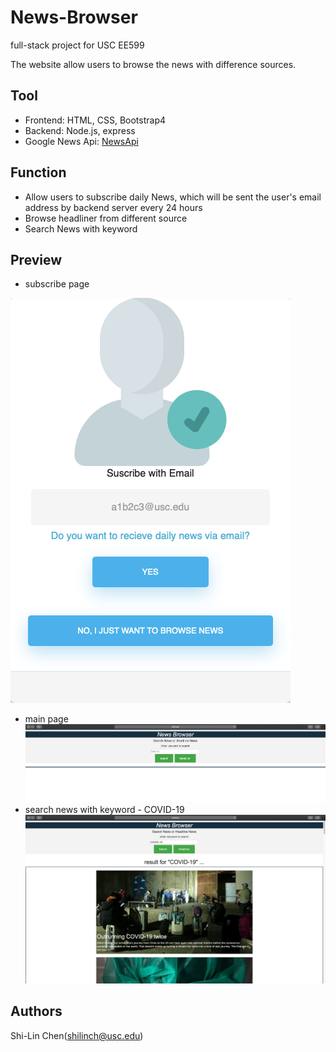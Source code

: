 # News-Browser

full-stack project for USC EE599

The website allow users to browse the news with difference sources.

## Tool

* Frontend: HTML, CSS, Bootstrap4
* Backend: Node.js, express
* Google News Api: [NewsApi](https://newsapi.org)


## Function

* Allow users to subscribe daily News, which will be sent the user's email address by backend server every 24 hours
* Browse headliner from different source
* Search News with keyword


## Preview
* subscribe page

![subscribePage](/Subscribe.png)
* main page
![newspage](/NewsPage.png)
* search news with keyword - COVID-19
![searchPage](/Search.png)


## Authors

Shi-Lin Chen(shilinch@usc.edu)
